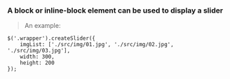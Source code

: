 ### A block or inline-block element can be used to display a slider 
> An example:

```
$('.wrapper').createSlider({
	imgList: ['./src/img/01.jpg', './src/img/02.jpg', './src/img/03.jpg'],
	width: 300,
	height: 200
});
```
